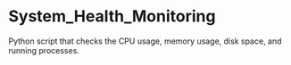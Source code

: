 # System_Health_Monitoring
Python script that checks the CPU usage, memory usage, disk space, and running processes.
